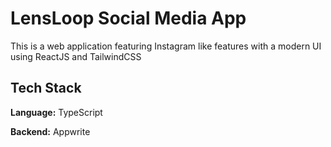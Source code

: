 # LensLoop Social Media App

This is a web application featuring Instagram like features with a modern UI using ReactJS and TailwindCSS

## Tech Stack

**Language:** TypeScript

**Backend:** Appwrite
